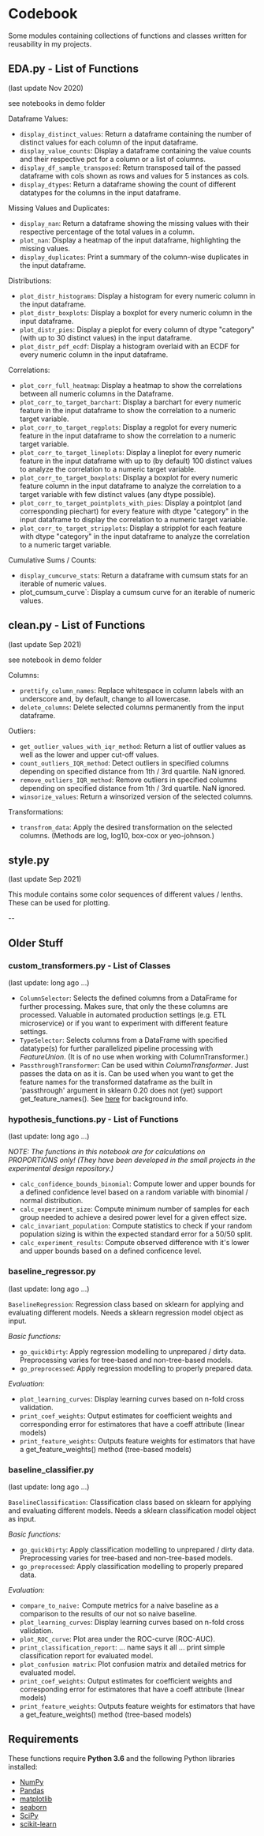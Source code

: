 # Codebook

Some modules containing collections of functions and classes written for reusability in my projects.

## EDA.py - List of Functions

(last update Nov 2020)

see notebooks in demo folder

Dataframe Values:

- `display_distinct_values`: Return a dataframe containing the number
   of distinct values for each column of the input dataframe.
- `display_value_counts`: Display a dataframe containing the value
   counts and their respective pct for a column or a list of columns.
- `display_df_sample_transposed`: Return transposed tail of the passed
   dataframe with cols shown as rows and values for 5 instances as cols.
- `display_dtypes`: Return a dataframe showing the count of different
   datatypes for the columns in the input dataframe.

Missing Values and Duplicates:

- `display_nan`: Return a dataframe showing the missing values with
   their respective percentage of the total values in a column.
- `plot_nan`: Display a heatmap of the input dataframe, highlighting
   the missing values.
- `display_duplicates`: Print a summary of the column-wise duplicates
   in the input dataframe.

Distributions:

- `plot_distr_histograms`: Display a histogram for every numeric
   column in the input dataframe.
- `plot_distr_boxplots`: Display a boxplot for every numeric
   column in the input dataframe.
- `plot_distr_pies`: Display a pieplot for every column of dtype
  "category" (with up to 30 distinct values) in the input dataframe.
- `plot_distr_pdf_ecdf`: Display a histogram overlaid with an ECDF
   for every numeric column in the input dataframe.

Correlations:

- `plot_corr_full_heatmap`: Display a heatmap to show the correlations
   between all numeric columns in the Dataframe.
- `plot_corr_to_target_barchart`: Display a barchart for every numeric
   feature in the input dataframe to show the correlation to a
   numeric target variable.
- `plot_corr_to_target_regplots`: Display a regplot for every numeric
   feature in the input dataframe to show the correlation to a
   numeric target variable.
- `plot_corr_to_target_lineplots`: Display a lineplot for every numeric
  feature in the input dataframe with up to (by default) 100 distinct
  values to analyze the correlation to a numeric target variable.
- `plot_corr_to_target_boxplots`: Display a boxplot for every numeric
   feature column in the input dataframe to analyze the correlation to
   a target variable with few distinct values (any dtype possible).
- `plot_corr_to_target_pointplots_with_pies`: Display a pointplot
   (and corresponding piechart) for every feature with dtype "category"
   in the input dataframe to display the correlation to a numeric
   target variable.
- `plot_corr_to_target_stripplots`: Display a stripplot for each
   feature with dtype "category" in the input dataframe to analyze
   the correlation to a numeric target variable.

Cumulative Sums / Counts:

- `display_cumcurve_stats`: Return a dataframe with cumsum stats for an
  iterable of numeric values.
- plot_cumsum_curve`: Display a cumsum curve for an iterable of numeric
  values.

## clean.py - List of Functions

(last update Sep 2021)

see notebook in demo folder

Columns:

- `prettify_column_names`: Replace whitespace in column labels with
   an underscore and, by default, change to all lowercase.
- `delete_columns`: Delete selected columns permanently from the
   input dataframe.

Outliers:

- `get_outlier_values_with_iqr_method`: Return a list of outlier
  values as well as the lower and upper cut-off values.
- `count_outliers_IQR_method`: Detect outliers in specified columns
   depending on specified distance from 1th / 3rd quartile. NaN ignored.
- `remove_outliers_IQR_method`: Remove outliers in specified columns
   depending on specified distance from 1th / 3rd quartile. NaN ignored.
- `winsorize_values`: Return a winsorized version of the selected
   columns.

Transformations:

- `transfrom_data`: Apply the desired transformation on the selected
   columns. (Methods are log, log10, box-cox or yeo-johnson.)

## style.py

(last update Sep 2021)

This module contains some color sequences of different values / lenths. These can be used for plotting.

--<!-- markdownlint-capture -->

## Older Stuff

### custom_transformers.py - List of Classes

(last update: long ago ...)

- `ColumnSelector`: Selects  the defined  columns from a DataFrame for further
    processing. Makes sure, that only the these columns are processed. Valuable
    in automated production settings (e.g. ETL microservice) or if you want to
    experiment with different feature settings.
- `TypeSelector`: Selects columns from a DataFrame with specified datatype(s) for
    further parallelized pipeline processing  with _FeatureUnion_. (It is of no
    use when working with ColumnTransformer.)
- `PassthroughTransformer`: Can be used within _ColumnTransformer_. Just passes the
    data on as it is. Can be used when you want to get the feature names for the
    transformed dataframe as the built in 'passthrough' argument in sklearn 0.20
    does not (yet) support get_feature_names(). See [here](https://stackoverflow.com/questions/53382322/adding-get-feature-names-to-columntransformer-pipeline) for background info.

### hypothesis_functions.py - List of Functions

(last update: long ago ...)

_NOTE: The functions in this notebook are for calculations on PROPORTIONS only!
(They have been developed in the small projects in the experimental design repository.)_
- `calc_confidence_bounds_binomial`: Compute lower and upper bounds for a defined
  confidence level based on a random variable with binomial / normal distribution.
- `calc_experiment_size`: Compute minimum number of samples for each group needed
  to achieve a desired power level for a given effect size.
- `calc_invariant_population`: Compute statistics to check if your random
  population sizing is within the expected standard error for a 50/50 split.
- `calc_experiment_results`: Compute observed difference with it's lower and upper
  bounds based on a defined conficence level.

### baseline_regressor.py

(last update: long ago ...)

`BaselineRegression`: Regression class based on sklearn for applying and evaluating
different models. Needs a sklearn regression model object as input.

_Basic functions:_

- `go_quickDirty`: Apply regression modelling to unprepared / dirty data. Preprocessing
    varies for tree-based and non-tree-based models.
- `go_preprocessed`: Apply regression modelling to properly prepared data.

_Evaluation:_

- `plot_learning_curves`: Display learning curves based on n-fold cross validation.
- `print_coef_weights`: Output estimates for coefficient weights and corresponding
      error for estimatores that have a coeff attribute (linear models)
- `print_feature_weights`: Outputs feature weights for estimators that have a
    get_feature_weights() method (tree-based models)

### baseline_classifier.py

(last update: long ago ...)

`BaselineClassification`: Classification class based on sklearn for applying and
evaluating different models. Needs a sklearn classification model object as input.

_Basic functions:_

- `go_quickDirty`: Apply classification modelling to unprepared / dirty data. Preprocessing
    varies for tree-based and non-tree-based models.
- `go_preprocessed`: Apply classification modelling to properly prepared data.

_Evaluation:_

- `compare_to_naive:` Compute metrics for a naive baseline as a comparison to
    the results of our not so naive baseline.
- `plot_learning_curves`: Display learning curves based on n-fold cross validation.
- `plot_ROC_curve`: Plot area under the ROC-curve (ROC-AUC).
- `print_classification_report`: ... name says it all ... print simple classification
    report for evaluated model.
- `plot_confusion matrix`: Plot confusion matrix and detailed metrics for
    evaluated model.
- `print_coef_weights`: Output estimates for coefficient weights and corresponding
    error for estimatores that have a coeff attribute (linear models)
- `print_feature_weights`: Outputs feature weights for estimators that have a
    get_feature_weights() method (tree-based models)

## Requirements

These functions require **Python 3.6** and the following Python libraries installed:

- [NumPy](http://www.numpy.org/)
- [Pandas](http://pandas.pydata.org)
- [matplotlib](http://matplotlib.org/)
- [seaborn](http://seaborn.org)
- [SciPy](https://www.scipy.org/)
- [scikit-learn](http://scikit-learn.org/stable/)
